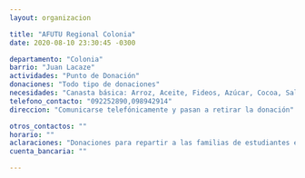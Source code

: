 ```yaml
---
layout: organizacion

title: "AFUTU Regional Colonia"
date: 2020-08-10 23:30:45 -0300

departamento: "Colonia"
barrio: "Juan Lacaze"
actividades: "Punto de Donación"
donaciones: "Todo tipo de donaciones"
necesidades: "Canasta básica: Arroz, Aceite, Fideos, Azúcar, Cocoa, Salsa de Tomates, Harina, Grasa, Ph, Hipoclorito, Jabón neutro o antibacterial."
telefono_contacto: "092252890,098942914"
direccion: "Comunicarse telefónicamente y pasan a retirar la donación"

otros_contactos: ""
horario: ""
aclaraciones: "Donaciones para repartir a las familias de estudiantes en situación más vulnerable."
cuenta_bancaria: ""

---
```

